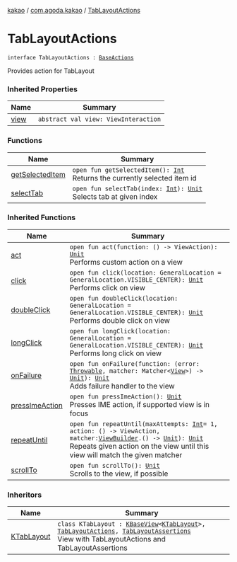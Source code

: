 [kakao](../../index.md) / [com.agoda.kakao](../index.md) / [TabLayoutActions](./index.md)

# TabLayoutActions

`interface TabLayoutActions : `[`BaseActions`](../-base-actions/index.md)

Provides action for TabLayout

### Inherited Properties

| Name | Summary |
|---|---|
| [view](../-base-actions/view.md) | `abstract val view: ViewInteraction` |

### Functions

| Name | Summary |
|---|---|
| [getSelectedItem](get-selected-item.md) | `open fun getSelectedItem(): `[`Int`](https://kotlinlang.org/api/latest/jvm/stdlib/kotlin/-int/index.html)<br>Returns the currently selected item id |
| [selectTab](select-tab.md) | `open fun selectTab(index: `[`Int`](https://kotlinlang.org/api/latest/jvm/stdlib/kotlin/-int/index.html)`): `[`Unit`](https://kotlinlang.org/api/latest/jvm/stdlib/kotlin/-unit/index.html)<br>Selects tab at given index |

### Inherited Functions

| Name | Summary |
|---|---|
| [act](../-base-actions/act.md) | `open fun act(function: () -> ViewAction): `[`Unit`](https://kotlinlang.org/api/latest/jvm/stdlib/kotlin/-unit/index.html)<br>Performs custom action on a view |
| [click](../-base-actions/click.md) | `open fun click(location: GeneralLocation = GeneralLocation.VISIBLE_CENTER): `[`Unit`](https://kotlinlang.org/api/latest/jvm/stdlib/kotlin/-unit/index.html)<br>Performs click on view |
| [doubleClick](../-base-actions/double-click.md) | `open fun doubleClick(location: GeneralLocation = GeneralLocation.VISIBLE_CENTER): `[`Unit`](https://kotlinlang.org/api/latest/jvm/stdlib/kotlin/-unit/index.html)<br>Performs double click on view |
| [longClick](../-base-actions/long-click.md) | `open fun longClick(location: GeneralLocation = GeneralLocation.VISIBLE_CENTER): `[`Unit`](https://kotlinlang.org/api/latest/jvm/stdlib/kotlin/-unit/index.html)<br>Performs long click on view |
| [onFailure](../-base-actions/on-failure.md) | `open fun onFailure(function: (error: `[`Throwable`](https://kotlinlang.org/api/latest/jvm/stdlib/kotlin/-throwable/index.html)`, matcher: Matcher<`[`View`](https://developer.android.com/reference/android/view/View.html)`>) -> `[`Unit`](https://kotlinlang.org/api/latest/jvm/stdlib/kotlin/-unit/index.html)`): `[`Unit`](https://kotlinlang.org/api/latest/jvm/stdlib/kotlin/-unit/index.html)<br>Adds failure handler to the view |
| [pressImeAction](../-base-actions/press-ime-action.md) | `open fun pressImeAction(): `[`Unit`](https://kotlinlang.org/api/latest/jvm/stdlib/kotlin/-unit/index.html)<br>Presses IME action, if supported view is in focus |
| [repeatUntil](../-base-actions/repeat-until.md) | `open fun repeatUntil(maxAttempts: `[`Int`](https://kotlinlang.org/api/latest/jvm/stdlib/kotlin/-int/index.html)` = 1, action: () -> ViewAction, matcher: `[`ViewBuilder`](../-view-builder/index.md)`.() -> `[`Unit`](https://kotlinlang.org/api/latest/jvm/stdlib/kotlin/-unit/index.html)`): `[`Unit`](https://kotlinlang.org/api/latest/jvm/stdlib/kotlin/-unit/index.html)<br>Repeats given action on the view until this view will match the given matcher |
| [scrollTo](../-base-actions/scroll-to.md) | `open fun scrollTo(): `[`Unit`](https://kotlinlang.org/api/latest/jvm/stdlib/kotlin/-unit/index.html)<br>Scrolls to the view, if possible |

### Inheritors

| Name | Summary |
|---|---|
| [KTabLayout](../-k-tab-layout/index.md) | `class KTabLayout : `[`KBaseView`](../-k-base-view/index.md)`<`[`KTabLayout`](../-k-tab-layout/index.md)`>, `[`TabLayoutActions`](./index.md)`, `[`TabLayoutAssertions`](../-tab-layout-assertions/index.md)<br>View with TabLayoutActions and TabLayoutAssertions |
